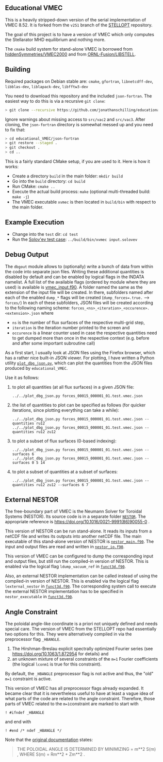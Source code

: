 ## Educational VMEC

This is a heavily stripped-down version of the serial implementation of VMEC 8.52.
It is forked from the `v251` branch of the [STELLOPT](https://github.com/PrincetonUniversity/STELLOPT) repository.

The goal of this project is to have a version of VMEC
which only computes the Stellarator MHD equilibrium and nothing more.

The `cmake` build system for stand-alone VMEC is borrowed
from [hiddenSymmetries/VMEC2000](https://github.com/hiddenSymmetries/VMEC2000)
and from [ORNL-Fusion/LIBSTELL](https://github.com/ORNL-Fusion/LIBSTELL).

## Building
Required packages on Debian stable are:
`cmake`, `gfortran`, `libnetcdff-dev`, `libblas-dev`, `liblapack-dev`, `libfftw3-dev`

You need to download this repository and the included `json-fortran`.
The easiest way to do this is via a recursive `git clone`:

```bash
> git clone --recursive https://github.com/jonathanschilling/educational_VMEC.git
```

Ignore warnings about missing access to `src/vac2` and `src/vac3`.
After cloning, the `json-fortran` directory is somewhat messed up and you need to fix that:

```bash
> cd educational_VMEC/json-fortran
> git restore --staged .
> git checkout .
> cd ..
```

This is a fairly standard CMake setup, if you are used to it.
Here is how it works:
 * Create a directory `build` in the main folder: `mkdir build`
 * Go into the `build` directory: `cd build`
 * Run CMake: `cmake ..`
 * Execute the actual build process: `make` (optional multi-threaded build: `make -j`)
 * The VMEC executable `xvmec` is then located in `build/bin` with respect to the main folder.
 
## Example Execution
 * Change into the `test` dir: `cd test`
 * Run the [Solov'ev test case](https://princetonuniversity.github.io/FOCUS/notes/Coil_design_codes_benchmark.html#Equiblirium--): `../build/bin/xvmec input.solovev`

## Debug Output

The `dbgout` module allows to (optionally) write a bunch of data from within the code into separate json files.
Writing these additional quantities is disabled by default and can be enabled by logical flags in the INDATA namelist.
A full list of the available flags (ordered by module where they are used) is available is [vmec_input.f90](src/data/vmec_input.f90#L89).
A folder named the same as the extension of the input file will be created.
In there, subfolders named after each of the enabled `dump_*` flags will be created (`dump_forces=.true.` --> `forces/`)
In each of these subfolders, JSON files will be created according to the following naming scheme:
`forces_<ns>_<iteration>_<occurence>.<extension>.json` where
- `ns` is the number of flux surfaces of the respective multi-grid step,
- `iteration` is the iteration number printed to the screen and
- `occurence` is a linear counter used in case the respective quantities need to get dumped more than once in the respective context (e.g. before and after some important subroutine call)

As a first start, I usually look at JSON files using the Firefox browser, which has a rather nice built-in JSON viewer.
For plotting, I have written a Python utility [`plot_dbg_json.py`](test/plot_dbg_json.py),
which can plot the quantities from the JSON files produced by `educational_VMEC`.

Use it as follows:
1. to plot all quantities (at all flux surfaces) in a given JSON file:
 
   ```
   ../../plot_dbg_json.py forces_00015_000001_01.test.vmec.json
   ```
   
2. the list of quantities to plot can be specified as follows (for quicker iterations, since plotting everything can take a while):

    ```
    ../../plot_dbg_json.py forces_00015_000001_01.test.vmec.json --quantities ru12
    ../../plot_dbg_json.py forces_00015_000001_01.test.vmec.json --quantities ru12 zu12
    ```
   
3. to plot a subset of flux surfaces (0-based indexing):
 
   ```
   ../../plot_dbg_json.py forces_00015_000001_01.test.vmec.json --surfaces 6
   ../../plot_dbg_json.py forces_00015_000001_01.test.vmec.json --surfaces 0 5 14
   ```
   
4. to plot a subset of quantities at a subset of surfaces:

   ```
   ../../plot_dbg_json.py forces_00015_000001_01.test.vmec.json --quantities ru12 zu12 --surfaces 6 7
   ```

## External NESTOR
The free-boundary part of VMEC is the Neumann Solver for Toroidal Systems (NESTOR).
Its source code is in a separate folder [`NESTOR`](src/NESTOR).
The appropriate reference is https://doi.org/10.1016/0021-9991(86)90055-0 .

This version of NESTOR can be run stand-alone. It reads its inputs from a netCDF file and writes its outputs into another netCDF file.
The main executable of this stand-alone version of NESTOR is [`nestor_main.f90`](src/NESTOR/nestor_main.f90).
The input and output files are read and written in [`nestor_io.f90`](src/NESTOR/data/nestor_io.f90).

This version of VMEC can be configured to dump the corresponding input and output files, but still run the compiled-in version of NESTOR.
This is enabled via the logical flag `ldump_vacuum_ref` in [`funct3d.f90`](src/funct3d.f90).

Also, an external NESTOR implementation can be called instead of using the compiled-in version of NESTOR.
This is enabled via the logical flag `lexternal_nestor` in [`funct3d.f90`](src/funct3d.f90).
The corresponding system call to execute the external NESTOR implementation has to be specified in
`nestor_executable` in [`funct3d.f90`](src/funct3d.f90).

## Angle Constraint
The poloidal angle-like coordinate is a priori not uniquely defined and needs special care.
The version of VMEC from the STELLOPT repo had essentially two options for this.
They were alternatively compiled in via the preprocessor flag `_HBANGLE`.

1. The Hirshman-Breslau explicit spectrally optimized Fourier series (see https://doi.org/10.1063/1.872954 for details) and
2. an unknown mixture of several constraints of the `m=1` Fourier coefficients (the logical `lconm1` is true for this constraint).

By default, the `_HBANGLE` preprocessor flag is not active and thus, the "old" `m=1` constraint is active.

This version of VMEC has all preprocessor flags already expanded.
It became clear that it is nevertheless useful to have at least a vague idea of what parts of the code are related to the angle constraint.
Therefore, those parts of VMEC related to the `m=1`constraint are marked to start with 

```Fortran
! #ifndef _HBANGLE
```

and end with


```Fortran
! #end /* ndef _HBANGLE */
```

Note that the [original documentation](https://github.com/jonathanschilling/educational_VMEC/blob/master/vmec_info.md) states:
> THE POLOIDAL ANGLE IS DETERMINED BY MINIMIZING <M> = m\*\*2 S(m) , WHERE S(m) = Rm\*\*2 + Zm\*\*2 .
